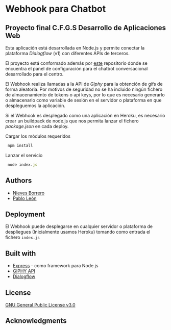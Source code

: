 # Webhook para Chatbot

## Proyecto final C.F.G.S Desarrollo de Aplicaciones Web

Esta aplicación está desarrollada en Node.js y permite conectar la plataforma *Dialogflow* (v1) con diferentes APIs de terceros.

El proyecto está conformado además por [este](https://github.com/Proyecto-chatbot/panel-administracion-chatbot) repositorio donde se encuentra el panel de configuración para el chatbot conversacional desarrollado para el centro.

El Webhook realiza llamadas a la API de *Giphy* para la obtención de gifs de forma aleatoria. Por motivos de seguridad no se ha incluido ningún fichero de almacenamiento de tokens o api keys, por lo que es necesario generarlo o almacenarlo como variable de sesión en el servidor o plataforma en que despleguemos la aplicación.

Si el Webhook es desplegado como una aplicación en Heroku, es necesario crear un buildpack de node.js que nos permita lanzar el fichero *package.json* en cada deploy.

Cargar los módulos requeridos
```javascript
 npm install
```

Lanzar el servicio
```javascript
 node index.js
```

## Authors

* [Nieves Borrero](https://github.com/NievesBorrero)
* [Pablo León](https://github.com/pabloleonalcaide)

## Deployment
  El Webhook puede desplegarse en cualquier servidor o plataforma de despliegues (Inicialmente usamos Heroku) tomando como entrada el fichero `index.js`

## Built with

* [Express](http://expressjs.com/es/) - como framework para Node.js
* [GIPHY API](https://developers.giphy.com/)
* [Dialogflow](https://dialogflow.com/docs/reference/agent/)

## License
[GNU General Public License v3.0](../master/LICENSE)

## Acknowledgments
